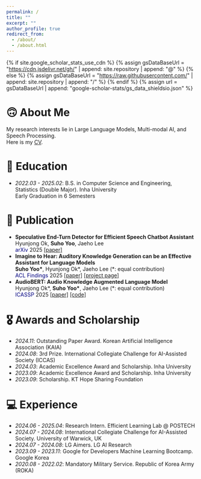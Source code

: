 ```yaml
---
permalink: /
title: ""
excerpt: ""
author_profile: true
redirect_from: 
  - /about/
  - /about.html
---
```


{% if site.google_scholar_stats_use_cdn %}
{% assign gsDataBaseUrl = "https://cdn.jsdelivr.net/gh/" | append: site.repository | append: "@" %}
{% else %}
{% assign gsDataBaseUrl = "https://raw.githubusercontent.com/" | append: site.repository | append: "/" %}
{% endif %}
{% assign url = gsDataBaseUrl | append: "google-scholar-stats/gs_data_shieldsio.json" %}

<span class='anchor' id='about-me'></span>
# 🙃 About Me
My research interests lie in Large Language Models, Multi-modal AI, and Speech Processing.  
Here is my [CV](/assets/CV_SuhoYoo.pdf).

<!--
# 🔥 News
- *2024.12*: One paper has been accepted at ICASSP 2025!
-->

# 📖 Education
- *2022.03 - 2025.02*: B.S. in Computer Science and Engineering, Statistics (Double Major). Inha University  
  Early Graduation in 6 Semesters
  
# 📝 Publication 
- **Speculative End-Turn Detector for Efficient Speech Chatbot Assistant**  
  Hyunjong Ok, **Suho Yoo**, Jaeho Lee  
  <span style="color: navy;">arXiv</span> 2025 [[paper]](https://arxiv.org/pdf/2503.23439)  
- **Imagine to Hear: Auditory Knowledge Generation can be an Effective Assistant for Language Models**     
  **Suho Yoo\***, Hyunjong Ok\*, Jaeho Lee (*: equal contribution)  
  <span style="color: navy;">ACL Findings</span> 2025 [[paper]](https://arxiv.org/pdf/2503.16853) [[project page]](https://imagine-to-hear.github.io/)  
- **AudioBERT: Audio Knowledge Augmented Language Model**  
  Hyunjong Ok\*, **Suho Yoo\***, Jaeho Lee (*: equal contribution)  
  <span style="color: navy;">ICASSP</span> 2025 [[paper]](https://arxiv.org/pdf/2409.08199) [[code]](https://github.com/HJ-Ok/AudioBERT)

# 🎖 Awards and Scholarship
- *2024.11*: Outstanding Paper Award. Korean Artificial Intelligence Association (KAIA)
- *2024.08*: 3rd Prize. International Collegiate Challenge for AI-Assisted Society (ICCAS)
- *2024.03*: Academic Excellence Award and Scholarship. Inha University
- *2023.09*: Academic Excellence Award and Scholarship. Inha University
- *2023.09*: Scholarship. KT Hope Sharing Foundation
  
<!--
# 💬 Invited Talks
- *2021.06*, Lorem ipsum dolor sit amet, consectetur adipiscing elit. Vivamus ornare aliquet ipsum, ac tempus justo dapibus sit amet. 
- *2021.03*, Lorem ipsum dolor sit amet, consectetur adipiscing elit. Vivamus ornare aliquet ipsum, ac tempus justo dapibus sit amet.  \| [\[video\]](https://github.com/)
-->
# 💻 Experience
- *2024.06 - 2025.04*: Research Intern. Efficient Learning Lab @ POSTECH
- *2024.07 - 2024.08*: International Collegiate Challenge for AI-Assisted Society. University of Warwick, UK
- *2024.07 - 2024.08*: LG Aimers. LG AI Research
- *2023.09 - 2023.11*: Google for Developers Machine Learning Bootcamp. Google Korea
- *2020.08 - 2022.02*: Mandatory Military Service. Republic of Korea Army (ROKA)


